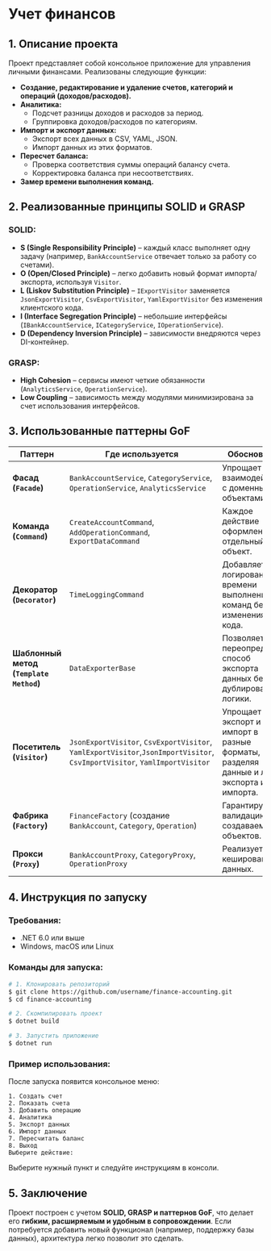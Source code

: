 # **Учет финансов**

## **1. Описание проекта**
Проект представляет собой консольное приложение для управления личными финансами. Реализованы следующие функции:

- **Создание, редактирование и удаление счетов, категорий и операций (доходов/расходов).**
- **Аналитика:**
  - Подсчет разницы доходов и расходов за период.
  - Группировка доходов/расходов по категориям.
- **Импорт и экспорт данных:**
  - Экспорт всех данных в CSV, YAML, JSON.
  - Импорт данных из этих форматов.
- **Пересчет баланса:**
  - Проверка соответствия суммы операций балансу счета.
  - Корректировка баланса при несоответствиях.
- **Замер времени выполнения команд.**

## **2. Реализованные принципы SOLID и GRASP**

### **SOLID:**
- **S (Single Responsibility Principle)** – каждый класс выполняет одну задачу (например, `BankAccountService` отвечает только за работу со счетами).
- **O (Open/Closed Principle)** – легко добавить новый формат импорта/экспорта, используя `Visitor`.
- **L (Liskov Substitution Principle)** – `IExportVisitor` заменяется `JsonExportVisitor`, `CsvExportVisitor`, `YamlExportVisitor` без изменения клиентского кода.
- **I (Interface Segregation Principle)** – небольшие интерфейсы (`IBankAccountService`, `ICategoryService`, `IOperationService`).
- **D (Dependency Inversion Principle)** – зависимости внедряются через DI-контейнер.

### **GRASP:**
- **High Cohesion** – сервисы имеют четкие обязанности (`AnalyticsService`, `OperationService`).
- **Low Coupling** – зависимость между модулями минимизирована за счет использования интерфейсов.

## **3. Использованные паттерны GoF**

| **Паттерн**            | **Где используется** | **Обоснование** |
|------------------------|----------------------|-----------------|
| **Фасад (`Facade`)** | `BankAccountService`, `CategoryService`, `OperationService`, `AnalyticsService` | Упрощает взаимодействие с доменными объектами. |
| **Команда (`Command`)** | `CreateAccountCommand`, `AddOperationCommand`, `ExportDataCommand` | Каждое действие оформлено как отдельный объект. |
| **Декоратор (`Decorator`)** | `TimeLoggingCommand` | Добавляет логирование времени выполнения команд без изменения их кода. |
| **Шаблонный метод (`Template Method`)** | `DataExporterBase` | Позволяет переопределить способ экспорта данных без дублирования логики. |
| **Посетитель (`Visitor`)** | `JsonExportVisitor`, `CsvExportVisitor`, `YamlExportVisitor`,`JsonImportVisitor`, `CsvImportVisitor`, `YamlImportVisitor`| Упрощает экспорт и импорт в разные форматы, разделяя данные и логику экспорта и импорта. |
| **Фабрика (`Factory`)** | `FinanceFactory` (создание `BankAccount`, `Category`, `Operation`) | Гарантирует валидацию создаваемых объектов. |
| **Прокси (`Proxy`)** | `BankAccountProxy`, `CategoryProxy`, `OperationProxy` | Реализует кеширование данных. |

## **4. Инструкция по запуску**

### **Требования:**
- .NET 6.0 или выше
- Windows, macOS или Linux

### **Команды для запуска:**
```sh
# 1. Клонировать репозиторий
$ git clone https://github.com/username/finance-accounting.git
$ cd finance-accounting

# 2. Скомпилировать проект
$ dotnet build

# 3. Запустить приложение
$ dotnet run
```

### **Пример использования:**
После запуска появится консольное меню:
```
1. Создать счет
2. Показать счета
3. Добавить операцию
4. Аналитика
5. Экспорт данных
6. Импорт данных
7. Пересчитать баланс
8. Выход
Выберите действие:
```
Выберите нужный пункт и следуйте инструкциям в консоли.

## **5. Заключение**
Проект построен с учетом **SOLID, GRASP и паттернов GoF**, что делает его **гибким, расширяемым и удобным в сопровождении**. Если потребуется добавить новый функционал (например, поддержку базы данных), архитектура легко позволит это сделать.
